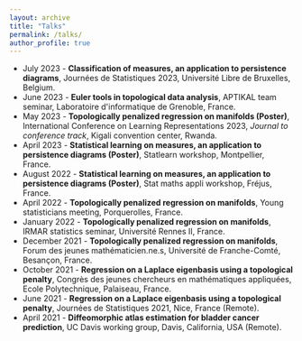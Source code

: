 ```yaml
---
layout: archive
title: "Talks"
permalink: /talks/
author_profile: true
---
```


* July 2023 - **Classification of measures, an application to persistence diagrams**, Journées de Statistiques 2023, Université Libre de Bruxelles, Belgium.
* June 2023 - **Euler tools in topological data analysis**, APTIKAL team seminar, Laboratoire d'informatique de Grenoble, France.
* May 2023 - **Topologically penalized regression on manifolds (Poster)**, International Conference on Learning Representations 2023, *Journal to conference track*, Kigali convention center, Rwanda.
* April 2023 - **Statistical learning on measures, an application to persistence diagrams (Poster)**, Statlearn workshop, Montpellier, France.
* August 2022 - **Statistical learning on measures, an application to persistence diagrams (Poster)**, Stat maths appli workshop, Fréjus, France.
* April 2022 - **Topologically penalized regression on manifolds**, Young statisticians meeting, Porquerolles, France.
* January 2022 - **Topologically penalized regression on manifolds**, IRMAR statistics seminar, Université Rennes II, France.
* December 2021 - **Topologically penalized regression on manifolds**, Forum des jeunes mathématicien.ne.s, Université de Franche-Comté, Besançon, France.
* October 2021 - **Regression on a Laplace eigenbasis using a topological penalty**, Congrès des jeunes chercheurs en mathématiques appliquées, Ecole Polytechnique, Palaiseau, France.
* June 2021 - **Regression on a Laplace eigenbasis using a topological penalty**, Journées de Statistiques 2021, Nice, France (Remote).
* April 2021 - **Diffeomorphic atlas estimation for bladder cancer prediction**, UC Davis working group, Davis, California, USA (Remote). 
